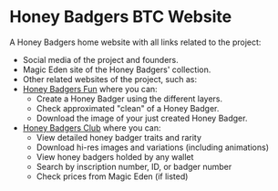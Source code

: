 # Honey Badgers BTC Website
A Honey Badgers home website with all links related to the project:

* Social media of the project and founders.
* Magic Eden site of the Honey Badgers' collection.
* Other related websites of the project, such as:
* [Honey Badgers Fun](https://honeybadgers.fun/) where you can:
    * Create a Honey Badger using the different layers.
    * Check approximated "clean" of a Honey Badger.
    * Download the image of your just created Honey Badger.
* [Honey Badgers Club](https://badgers.club/) where you can:
    * View detailed honey badger traits and rarity
    * Download hi-res images and variations (including animations)
    * View honey badgers holded by any wallet
    * Search by inscription number, ID, or badger number
    * Check prices from Magic Eden (if listed)


